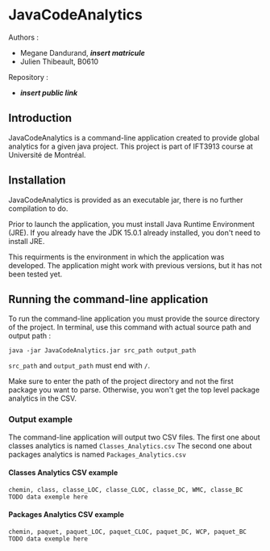 # JavaCodeAnalytics
Authors :
* Megane Dandurand, ***insert matricule***
* Julien Thibeault, B0610

Repository : 
* ***insert public link***

## Introduction
JavaCodeAnalytics is a command-line application created to provide global analytics for a given java project.
This project is part of IFT3913 course at Université de Montréal.

## Installation
JavaCodeAnalytics is provided as an executable jar, there is no further compilation to do.

Prior to launch the application, you must install Java Runtime Environment (JRE).
If you already have the JDK 15.0.1 already installed, you don't need to install JRE.

This requirments is the environment in which the application was developed.
The application might work with previous versions, but it has not been tested yet.

## Running the command-line application
To run the command-line application you must provide the source directory of the project.
In terminal, use this command with actual source path and output path :
```
java -jar JavaCodeAnalytics.jar src_path output_path
```
`src_path` and `output_path` must end with `/`.

Make sure to enter the path of the project directory and not the first package you want to parse.
Otherwise, you won't get the top level package analytics in the CSV.

### Output example
The command-line application will output two CSV files.
The first one about classes analytics is named `Classes_Analytics.csv`
The second one about packages analytics is named `Packages_Analytics.csv`
#### Classes Analytics CSV example 
```
chemin, class, classe_LOC, classe_CLOC, classe_DC, WMC, classe_BC
TODO data exemple here
```
#### Packages Analytics CSV example
```
chemin, paquet, paquet_LOC, paquet_CLOC, paquet_DC, WCP, paquet_BC
TODO data exemple here
```
